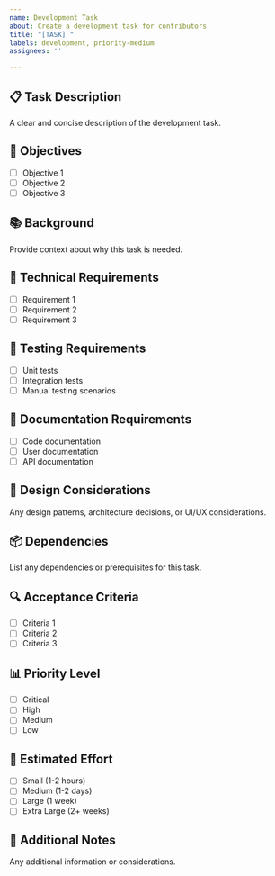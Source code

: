 ```yaml
---
name: Development Task
about: Create a development task for contributors
title: "[TASK] "
labels: development, priority-medium
assignees: ''

---
```


## 📋 Task Description

A clear and concise description of the development task.

## 🎯 Objectives

- [ ] Objective 1
- [ ] Objective 2
- [ ] Objective 3

## 📚 Background

Provide context about why this task is needed.

## 🔧 Technical Requirements

- [ ] Requirement 1
- [ ] Requirement 2
- [ ] Requirement 3

## 🧪 Testing Requirements

- [ ] Unit tests
- [ ] Integration tests
- [ ] Manual testing scenarios

## 📖 Documentation Requirements

- [ ] Code documentation
- [ ] User documentation
- [ ] API documentation

## 🎨 Design Considerations

Any design patterns, architecture decisions, or UI/UX considerations.

## 📦 Dependencies

List any dependencies or prerequisites for this task.

## 🔍 Acceptance Criteria

- [ ] Criteria 1
- [ ] Criteria 2
- [ ] Criteria 3

## 📊 Priority Level

- [ ] Critical
- [ ] High
- [ ] Medium
- [ ] Low

## 📅 Estimated Effort

- [ ] Small (1-2 hours)
- [ ] Medium (1-2 days)
- [ ] Large (1 week)
- [ ] Extra Large (2+ weeks)

## 📄 Additional Notes

Any additional information or considerations.
